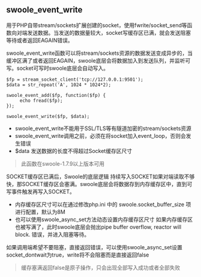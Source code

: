 ## swoole_event_write

用于PHP自带stream/sockets扩展创建的socket，使用fwrite/socket_send等函数向对端发送数据。当发送的数据量较大，socket写缓存区已满，就会发送阻塞等待或者返回EAGAIN错误。

swoole_event_write函数可以将stream/sockets资源的数据发送变成异步的，当缓冲区满了或者返回EAGAIN，swoole底层会将数据加入到发送队列，并监听可写。socket可写时swoole底层会自动写入。

~~~
$fp = stream_socket_client('tcp://127.0.0.1:9501');
$data = str_repeat('A', 1024 * 1024*2);

swoole_event_add($fp, function($fp) {
     echo fread($fp);
});

swoole_event_write($fp, $data);
~~~

* swoole_event_write不能用于SSL/TLS等有隧道加密的stream/sockets资源
* swoole_event_write调用之前，必须在将socket加入event_loop，否则会发生错误
* $data 发送数据的长度不得超过Socket缓存区尺寸
> 此函数在swoole-1.7.9以上版本可用

SOCKET缓存区已满后，Swoole的底层逻辑
持续写入SOCKET如果对端读取不够快，那SOCKET缓存区会塞满。swoole底层会将数据存到内存缓存区中，直到可写事件触发再写入SOCKET。

* 内存缓存区尺寸可以在通过修改php.ini 中的 swoole.socket_buffer_size 项进行配置，默认为8M
* 也可以使用swoole_async_set方法动态设置内存缓存区尺寸
如果内存缓存区也被写满了，此时swoole底层会抛出pipe buffer overflow, reactor will block. 错误，并进入阻塞等待。

如果调用端希望不要阻塞，直接返回错误，可以使用swoole_async_set设置socket_dontwait为true，write将不会阻塞而是直接返回false

> 缓存塞满返回false是原子操作，只会出现全部写入成功或者全部失败